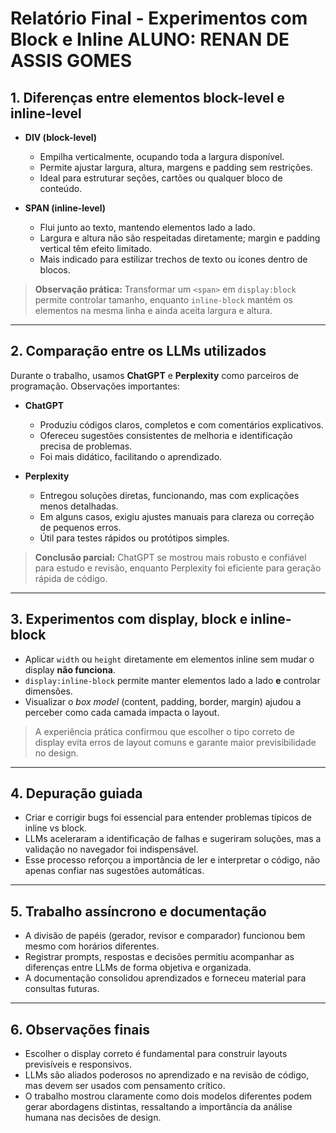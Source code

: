 # Relatório Final - Experimentos com Block e Inline ALUNO: RENAN DE ASSIS GOMES

## 1. Diferenças entre elementos block-level e inline-level

- **DIV (block-level)**  
  - Empilha verticalmente, ocupando toda a largura disponível.  
  - Permite ajustar largura, altura, margens e padding sem restrições.  
  - Ideal para estruturar seções, cartões ou qualquer bloco de conteúdo.

- **SPAN (inline-level)**  
  - Flui junto ao texto, mantendo elementos lado a lado.  
  - Largura e altura não são respeitadas diretamente; margin e padding vertical têm efeito limitado.  
  - Mais indicado para estilizar trechos de texto ou ícones dentro de blocos.

> **Observação prática:** Transformar um `<span>` em `display:block` permite controlar tamanho, enquanto `inline-block` mantém os elementos na mesma linha e ainda aceita largura e altura.

---

## 2. Comparação entre os LLMs utilizados

Durante o trabalho, usamos **ChatGPT** e **Perplexity** como parceiros de programação. Observações importantes:

- **ChatGPT**  
  - Produziu códigos claros, completos e com comentários explicativos.  
  - Ofereceu sugestões consistentes de melhoria e identificação precisa de problemas.  
  - Foi mais didático, facilitando o aprendizado.

- **Perplexity**  
  - Entregou soluções diretas, funcionando, mas com explicações menos detalhadas.  
  - Em alguns casos, exigiu ajustes manuais para clareza ou correção de pequenos erros.  
  - Útil para testes rápidos ou protótipos simples.

> **Conclusão parcial:** ChatGPT se mostrou mais robusto e confiável para estudo e revisão, enquanto Perplexity foi eficiente para geração rápida de código.

---

## 3. Experimentos com display, block e inline-block

- Aplicar `width` ou `height` diretamente em elementos inline sem mudar o display **não funciona**.  
- `display:inline-block` permite manter elementos lado a lado **e** controlar dimensões.  
- Visualizar o *box model* (content, padding, border, margin) ajudou a perceber como cada camada impacta o layout.

> A experiência prática confirmou que escolher o tipo correto de display evita erros de layout comuns e garante maior previsibilidade no design.

---

## 4. Depuração guiada

- Criar e corrigir bugs foi essencial para entender problemas típicos de inline vs block.  
- LLMs aceleraram a identificação de falhas e sugeriram soluções, mas a validação no navegador foi indispensável.  
- Esse processo reforçou a importância de ler e interpretar o código, não apenas confiar nas sugestões automáticas.

---

## 5. Trabalho assíncrono e documentação

- A divisão de papéis (gerador, revisor e comparador) funcionou bem mesmo com horários diferentes.  
- Registrar prompts, respostas e decisões permitiu acompanhar as diferenças entre LLMs de forma objetiva e organizada.  
- A documentação consolidou aprendizados e forneceu material para consultas futuras.

---

## 6. Observações finais

- Escolher o display correto é fundamental para construir layouts previsíveis e responsivos.  
- LLMs são aliados poderosos no aprendizado e na revisão de código, mas devem ser usados com pensamento crítico.  
- O trabalho mostrou claramente como dois modelos diferentes podem gerar abordagens distintas, ressaltando a importância da análise humana nas decisões de design.
